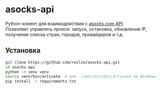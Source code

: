 # asocks-api

Python-клиент для взаимодействия с [asocks.com API](https://asocks.com/).  
Позволяет управлять прокси: запуск, остановка, обновление IP, получение списка стран, городов, провайдеров и т.д.

## Установка

```bash
git clone https://github.com/revlze/asocks-api.git
cd asocks-api
python -m venv venv
source venv/bin/activate  # или .\venv\Scripts\activate на Windows
pip install -r requirements.txt
